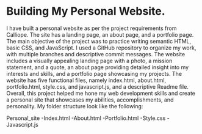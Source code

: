 # Building My Personal Website.

I have built a personal website as per the project requirements from Calliope. The site has a landing page, an about page, and a portfolio page. The main objective of the project was to practice writing semantic HTML, basic CSS, and JavaScript. I used a GitHub repository to organize my work, with multiple branches and descriptive commit messages. The website includes a visually appealing landing page with a photo, a mission statement, and a quote, an about page providing detailed insight into my interests and skills, and a portfolio page showcasing my projects. The website has five functional files, namely index.html, about.html, portfolio.html, style.css, and javascript.js, and a descriptive Readme file. Overall, this project helped me hone my web development skills and create a personal site that showcases my abilities, accomplishments, and personality. My folder structure look like the following:

Personal_site
-Index.html
-About.html
-Portfolio.html
-Style.css
-Javascript.js
